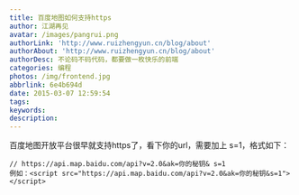 ```yaml
---
title: 百度地图如何支持https
author: 江湖再见
avatar: /images/pangrui.png
authorLink: 'http://www.ruizhengyun.cn/blog/about'
authorAbout: 'http://www.ruizhengyun.cn/blog/about'
authorDesc: 不论码不码代码，都要做一枚快乐的前端
categories: 编程
photos: /img/frontend.jpg
abbrlink: 6e4b694d
date: 2015-03-07 12:59:54
tags:
keywords:
description:
---
```

百度地图开放平台很早就支持https了，看下你的url，需要加上 s=1，格式如下：
```
// https://api.map.baidu.com/api?v=2.0&ak=你的秘钥& s=1
例如：<script src="https://api.map.baidu.com/api?v=2.0&ak=你的秘钥&s=1"></script>
```

